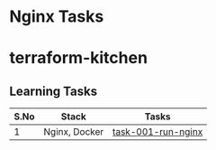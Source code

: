 # Nginx Tasks

# terraform-kitchen



## Learning Tasks


| S.No | Stack          | Tasks                                                                       |
|------|----------------|-----------------------------------------------------------------------------|
| 1    | Nginx, Docker  | [task-001-run-nginx](task-001-run-nginx)                                    |













[]()